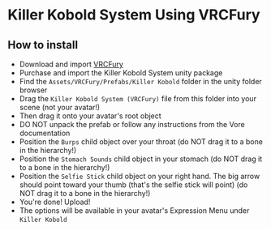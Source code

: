 Killer Kobold System Using VRCFury
==

## How to install
* Download and import [VRCFury](https://vrcfury.com/download)
* Purchase and import the Killer Kobold System unity package
* Find the `Assets/VRCFury/Prefabs/Killer Kobold` folder in the unity folder browser
* Drag the `Killer Kobold System (VRCFury)` file from this folder into your scene (not your avatar!)
* Then drag it onto your avatar's root object
* DO NOT unpack the prefab or follow any instructions from the Vore documentation
* Position the `Burps` child object over your throat (do NOT drag it to a bone in the hierarchy!)
* Position the `Stomach Sounds` child object in your stomach (do NOT drag it to a bone in the hierarchy!)
* Position the `Selfie Stick` child object on your right hand. The big arrow should point toward your thumb (that's the selfie stick will point) (do NOT drag it to a bone in the hierarchy!)
* You're done! Upload!
* The options will be available in your avatar's Expression Menu under `Killer Kobold`
